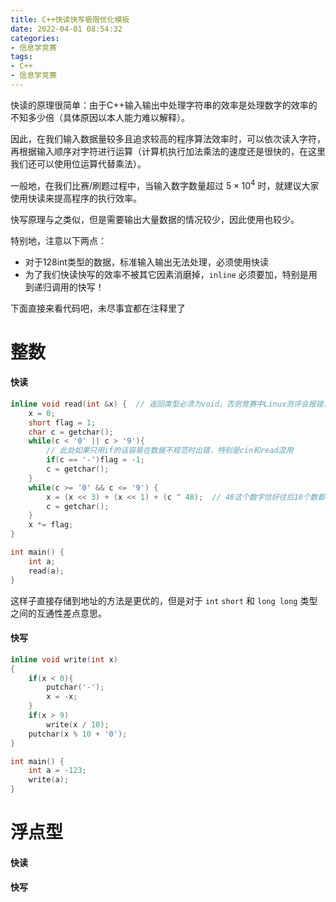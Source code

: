 ```yaml
---
title: C++快读快写极限优化模板
date: 2022-04-01 08:54:32
categories:
- 信息学竞赛
tags:
- C++
- 信息学竞赛
---
```


快读的原理很简单：由于C++输入输出中处理字符串的效率是处理数字的效率的不知多少倍（具体原因以本人能力难以解释）。

因此，在我们输入数据量较多且追求较高的程序算法效率时，可以依次读入字符，再根据输入顺序对字符进行运算（计算机执行加法乘法的速度还是很快的，在这里我们还可以使用位运算代替乘法）。

一般地，在我们比赛/刷题过程中，当输入数字数量超过 $5\times10^4$ 时，就建议大家使用快读来提高程序的执行效率。

快写原理与之类似，但是需要输出大量数据的情况较少，因此使用也较少。

特别地，注意以下两点：

- 对于128int类型的数据，标准输入输出无法处理，必须使用快读
- 为了我们快读快写的效率不被其它因素消磨掉，`inline` 必须要加，特别是用到递归调用的快写！

下面直接来看代码吧，未尽事宜都在注释里了

# 整数

#### 快读

```cpp
inline void read(int &x) {  // 返回类型必须为void，否则竞赛中Linux测评会报错，Windows没事
	x = 0;
	short flag = 1;
	char c = getchar();
    while(c < '0' || c > '9'){
    	// 此处如果只用if的话容易在数据不规范时出错，特别是cin和read混用
        if(c == '-')flag = -1;
        c = getchar();
    }
	while(c >= '0' && c <= '9') {
		x = (x << 3) + (x << 1) + (c ^ 48);  // 48这个数字恰好往后10个数都可以使用位运算，可以写成二进制证明；位运算能用当然更好
		c = getchar();
	}
	x *= flag;
}

int main() {
	int a;
	read(a);
}
```

这样子直接存储到地址的方法是更优的，但是对于 `int` `short` 和 `long long` 类型之间的互通性差点意思。

#### 快写

```cpp
inline void write(int x)
{
    if(x < 0){
    	putchar('-');
		x = -x;
	}
    if(x > 9) 
		write(x / 10);
    putchar(x % 10 + '0');
}

int main() {
	int a = -123;
	write(a);
}
```

# 浮点型

#### 快读


#### 快写


